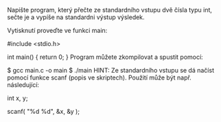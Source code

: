 Napište program, který přečte ze standardního vstupu dvě čísla typu int, sečte je a vypíše na standardni výstup výsledek.

Vytisknutí proveďte ve funkci main:

#include <stdio.h>

int main() {
  return 0;
}
Program můžete zkompilovat a spustit pomocí:

$ gcc main.c -o main
$ ./main
HINT: Ze standardního vstupu se dá načíst pomocí funkce scanf (popis ve skriptech). Použití může být např. následující:

int x, y;

scanf( "%d %d", &x, &y );
